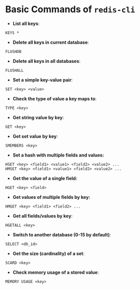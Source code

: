 # Basic Commands of `redis-cli`

* **List all keys**:

```
KEYS *
```

* **Delete all keys in current database**:

```
FLUSHDB
```

* **Delete all keys in all databases**:

```
FLUSHALL
```

* **Set a simple key-value pair**:

```
SET <key> <value>
```

* **Check the type of value a key maps to**:

```
TYPE <key>
```

* **Get string value by key**:

```
GET <key>
```

* **Get set value by key**:

```
SMEMBERS <key>
```

* **Set a hash with multiple fields and values:**

```
HSET <key> <field1> <value1> <field2> <value2> ...
HMSET <key> <field1> <value1> <field2> <value2> ...
```

* **Get the value of a single field:**

```
HGET <key> <field>
```

* **Get values of multiple fields by key:**

```
HMGET <key> <field1> <field2> ...
```

* **Get all fields/values by key**:

```
HGETALL <key>
```

* **Switch to another database (0-15 by default)**:

```
SELECT <db_id>
```

* **Get the size (cardinality) of a set**:

```
SCARD <key>
```

* **Check memory usage of a stored value**:

```
MEMORY USAGE <key>
```
